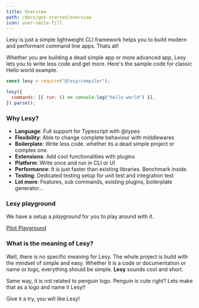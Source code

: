 ```yaml
---
title: Overview
path: /docs/get-started/overview
icon: user-smile-fill
---
```


Lesy is just a simple lightweight CLI framework helps you to build modern and performant command line apps. Thats all!

Whether you are building a dead simple app or more advanced app, Lesy lets you to write less code and get more. Here's the sample code for classic Hello world example.

```js
const lesy = require("@lesy/compiler");

lesy({
  commands: [{ run: () => console.log("hello world") }],
}).parse();
```

### Why Lesy?

- **Language**: Full support for Typescript with @types
- **Flexibility**: Able to change complete behaviour with middlewares
- **Boilerplate**: Write less code. whether its a dead simple project or complex one.
- **Extensions**: Add cool functionalities with plugins
- **Platform**: Write once and run in CLI or UI
- **Performance**: It is just faster than existing libraries. Benchmark inside.
- **Testing**: Dedicated testing setup for unit test and integration test
- **Lot more**: Features, sub commands, existing plugins, boilerplate generator...

### Lesy playground

We have a setup a _playground_ for you to play around with it.

[Pilot Playground](https://codesandbox.io/s/lesy-pilot-playground-hzjgw?fontsize=14&hidenavigation=1&view=preview)

### What is the meaning of Lesy?

Well, there is no specific meaning for Lesy. The whole project is build with the mindset of simple and easy. Whether it is a code or documentation or name or logo, everything should be simple. **Lesy** sounds cool and short.

Same way, it is not related to penguin logo. Penguin is cute right? Lets make that as a logo and name it Lesy!!

Give it a try, you will like Lesy!
